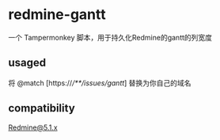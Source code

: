 # redmine-gantt
一个 Tampermonkey 脚本，用于持久化Redmine的gantt的列宽度

## usaged
将 @match \[https:\/\/*\/**\/issues\/gantt*\] 替换为你自己的域名

## compatibility
Redmine@5.1.x

